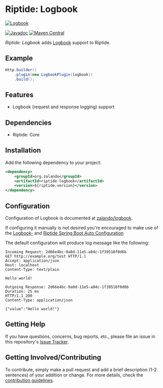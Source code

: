 # Riptide: Logbook

[![Logbook](https://github.com/zalando/logbook/raw/master/docs/logbook.jpg)](https://github.com/zalando/logbook#credits-and-references)

[![Javadoc](https://www.javadoc.io/badge/org.zalando/riptide-logbook.svg)](http://www.javadoc.io/doc/org.zalando/riptide-logbook)
[![Maven Central](https://img.shields.io/maven-central/v/org.zalando/riptide-logbook.svg)](https://maven-badges.herokuapp.com/maven-central/org.zalando/riptide-logbook)

*Riptide: Logbook* adds [Logbook](https://github.com/zalando/logbook) support to Riptide.

## Example

```java
Http.builder()
    .plugin(new LogbookPlugin(logbook))
    .build();
```

## Features

- Logbook (request and response logging) support

## Dependencies

- Riptide: Core

## Installation

Add the following dependency to your project:

```xml
<dependency>
    <groupId>org.zalando</groupId>
    <artifactId>riptide-logbook</artifactId>
    <version>${riptide.version}</version>
</dependency>
```

## Configuration

Configuration of Logbook is documented at [zalando/logbook](https://github.com/zalando/logbook#usage).

If configuring it manually is not desired you're encouraged to make use of the
[Logbook-](https://github.com/zalando/logbook#spring-boot-starter) and 
[Riptide Spring Boot Auto Configuration](../riptide-spring-boot-autoconfigure)

The default configuration will produce log message like the following:

```http
Incoming Request: 2d66e4bc-9a0d-11e5-a84c-1f39510f0d6b
GET http://example.org/test HTTP/1.1
Accept: application/json
Host: localhost
Content-Type: text/plain

Hello world!
```

```http
Outgoing Response: 2d66e4bc-9a0d-11e5-a84c-1f39510f0d6b
Duration: 25 ms
HTTP/1.1 200
Content-Type: application/json

{"value":"Hello world!"}
```

## Getting Help

If you have questions, concerns, bug reports, etc., please file an issue in this repository's [Issue Tracker](../../../../issues).

## Getting Involved/Contributing

To contribute, simply make a pull request and add a brief description (1-2 sentences) of your addition or change. For
more details, check the [contribution guidelines](../.github/CONTRIBUTING.md).
